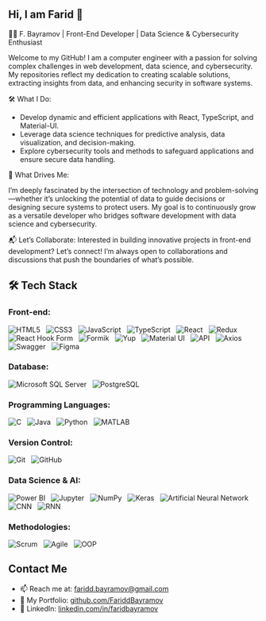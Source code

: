 ## Hi, I am Farid 👋


👨‍💻 F. Bayramov | Front-End Developer | Data Science & Cybersecurity Enthusiast

Welcome to my GitHub! I am a computer engineer with a passion for solving complex challenges in web development, data science, and cybersecurity. My repositories reflect my dedication to creating scalable solutions, extracting insights from data, and enhancing security in software systems.

🛠️ What I Do:

- Develop dynamic and efficient applications with React, TypeScript, and Material-UI.
- Leverage data science techniques for predictive analysis, data visualization, and decision-making.
- Explore cybersecurity tools and methods to safeguard applications and ensure secure data handling.

🚀 What Drives Me:

I’m deeply fascinated by the intersection of technology and problem-solving—whether it’s unlocking the potential of data to guide decisions or designing secure systems to protect users. My goal is to continuously grow as a versatile developer who bridges software development with data science and cybersecurity.

📬 Let’s Collaborate:
Interested in building innovative projects in front-end development? Let’s connect! I’m always open to collaborations and discussions that push the boundaries of what’s possible.

## 🛠️ Tech Stack

### Front-end:
![HTML5](https://img.shields.io/badge/HTML5-E34F26?style=flat&logo=html5&logoColor=white) &nbsp;
![CSS3](https://img.shields.io/badge/CSS3-1572B6?style=flat&logo=css3&logoColor=white) &nbsp;
![JavaScript](https://img.shields.io/badge/JavaScript-F7DF1E?style=flat&logo=javascript&logoColor=black) &nbsp;
![TypeScript](https://img.shields.io/badge/TypeScript-007acc?style=flat&logo=typescript&logoColor=white) &nbsp;
![React](https://img.shields.io/badge/React-61DAFB?style=flat&logo=react&logoColor=black) &nbsp;
![Redux](https://img.shields.io/badge/Redux-764ABC?style=flat&logo=redux&logoColor=white) &nbsp;
![React Hook Form](https://img.shields.io/badge/React_Hook_Form-EC5990?style=flat&logo=reacthookform&logoColor=white) &nbsp;
![Formik](https://img.shields.io/badge/Formik-FF9800?style=flat&logo=formik&logoColor=white) &nbsp;
![Yup](https://img.shields.io/badge/Yup-000000?style=flat&logo=yup&logoColor=white) &nbsp;
![Material UI](https://img.shields.io/badge/Material_UI-0081CB?style=flat&logo=mui&logoColor=white) &nbsp;
![API](https://img.shields.io/badge/API-009688?style=flat&logo=api&logoColor=white) &nbsp;
![Axios](https://img.shields.io/badge/Axios-5A29E4?style=flat&logo=axios&logoColor=white) &nbsp;
![Swagger](https://img.shields.io/badge/Swagger-85EA2D?style=flat&logo=swagger&logoColor=black) &nbsp;
![Figma](https://img.shields.io/badge/Figma-F24E1E?style=flat&logo=figma&logoColor=white)

### Database:
![Microsoft SQL Server](https://img.shields.io/badge/Microsoft_SQL_Server-CC2927?style=flat&logo=microsoftsqlserver&logoColor=white) &nbsp; ![PostgreSQL](https://img.shields.io/badge/PostgreSQL-336791?style=flat&logo=postgresql&logoColor=white)

### Programming Languages:
![C](https://img.shields.io/badge/C-A8B9CC?style=flat&logo=c&logoColor=white) &nbsp;
![Java](https://img.shields.io/badge/Java-007396?style=flat&logo=java&logoColor=white) &nbsp;
![Python](https://img.shields.io/badge/Python-3776AB?style=flat&logo=python&logoColor=white) &nbsp;
![MATLAB](https://img.shields.io/badge/MATLAB-0076A8?style=flat&logo=matlab&logoColor=white)

### Version Control:
![Git](https://img.shields.io/badge/Git-F05032?style=flat&logo=git&logoColor=white) &nbsp;
![GitHub](https://img.shields.io/badge/GitHub-181717?style=flat&logo=github&logoColor=white)

### Data Science & AI:
![Power BI](https://img.shields.io/badge/Power_BI-F2C811?style=flat&logo=powerbi&logoColor=black) &nbsp;
![Jupyter](https://img.shields.io/badge/Jupyter-F37626?style=flat&logo=jupyter&logoColor=white) &nbsp;
![NumPy](https://img.shields.io/badge/NumPy-013243?style=flat&logo=numpy&logoColor=white) &nbsp;
![Keras](https://img.shields.io/badge/Keras-D00000?style=flat&logo=keras&logoColor=white) &nbsp;
![Artificial Neural Network](https://img.shields.io/badge/ANN-ff7f00?style=flat&logo=artificial-intelligence&logoColor=white) &nbsp;
![CNN](https://img.shields.io/badge/CNN-ff0000?style=flat&logo=artificial-intelligence&logoColor=white) &nbsp;
![RNN](https://img.shields.io/badge/RNN-00bfae?style=flat&logo=artificial-intelligence&logoColor=white)

### Methodologies:
![Scrum](https://img.shields.io/badge/Scrum-FFB400?style=flat&logo=scrum&logoColor=black) &nbsp;
![Agile](https://img.shields.io/badge/Agile-00A9E0?style=flat&logo=agile&logoColor=white) &nbsp;
![OOP](https://img.shields.io/badge/OOP-007396?style=flat&logo=java&logoColor=white)


## Contact Me
- 📫 Reach me at: [faridd.bayramov@gmail.com](mailto:farid.bayramovv@gmail.com)
- 💼 My Portfolio: [github.com/FariddBayramov](github.com/FariddBayramov)
- 🔗 LinkedIn: [linkedin.com/in/faridbayramov](https://www.linkedin.com/in/faridbayramov)

